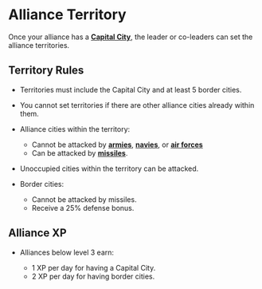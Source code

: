 # Alliance Territory

Once your alliance has a **[Capital City](../alliances/capital.md)**, the leader or co-leaders can set the alliance territories.

## Territory Rules
- Territories must include the Capital City and at least 5 border cities.
- You cannot set territories if there are other alliance cities already within them.
- Alliance cities within the territory:
	- Cannot be attacked by **[armies](../units/armies.md)**, **[navies](../units/navies.md)**, or **[air forces](../units/airforces.md)** 
	- Can be attacked by **[missiles](../units/missiles.md)**.

- Unoccupied cities within the territory can be attacked.
- Border cities:
	- Cannot be attacked by missiles.
	- Receive a 25% defense bonus.

## Alliance XP
- Alliances below level 3 earn:

	- 1 XP per day for having a Capital City.
	- 2 XP per day for having border cities.